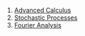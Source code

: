 1. [Advanced Calculus](..//Textbooks/Present/AdvancedCalculus.pdf)
2. [Stochastic Processes](~/Textbooks/Present/StochasticProcesses.pdf)
3. [Fourier Analysis](~/Textbooks/Present/FourierAnalysis.pdf)